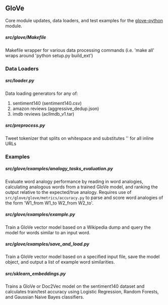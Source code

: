 ## GloVe
Core module updates, data loaders, and test examples for the [glove-python](https://github.com/maciejkula/glove-python) module.

##### src/glove/Makefile
Makefile wrapper for various data processing commands (i.e. 'make all' wraps around 'python setup.py build_ext')


### Data Loaders
##### src/loader.py
Data loading generators for any of:
1. sentiment140 (sentiment140.csv)
2. amazon reviews (aggressive_dedup.json)
3. imdb reviews (aclImdb_v1.tar)

##### src/preprocess.py
Tweet tokenizer that splits on whitespace and substitutes '<url>' for all inline URLs

### Examples

##### src/glove/examples/analogy_tasks_evaluation.py
Evaluate word analogy performance by reading in word analogies, calculating analogous words from a trained GloVe model, and ranking the output relative to the expected/true analogy. Requires use of
```src/glove/glove/metrics/accuracy.py```
to parse and score word analogies of the form 'W1_from W1_to W2_from W2_to'.

##### src/glove/examples/example.py
Train a GloVe vector model based on a Wikipedia dump and query the model for words similar to an input word.

##### src/glove/examples/save_and_load.py
Train a GloVe vector model based on a specified input file, save the model object, and output a list of example word similarities.

##### src/sklearn_embeddings.py
Trains a GloVe or Doc2Vec model on the sentiment140 dataset and calculates train/test accuracy using Logistic Regression, Random Forests, and Gaussian Naive Bayes classifiers.
